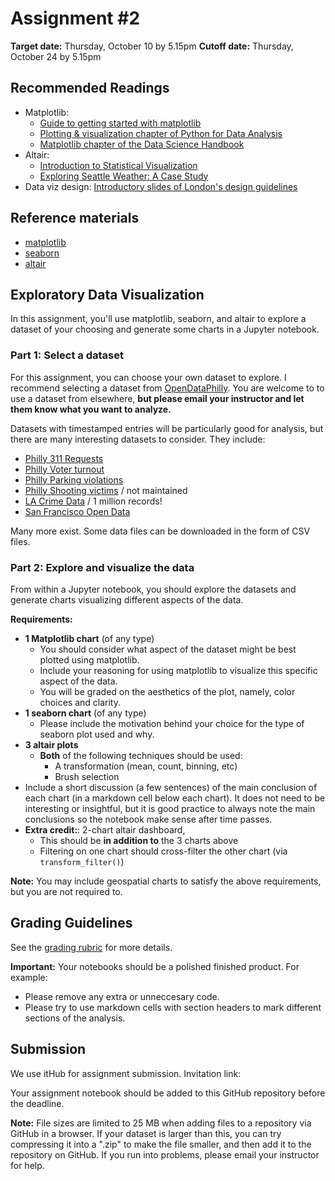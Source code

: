 # Assignment #2 

**Target date:** Thursday, October 10 by 5.15pm
**Cutoff date:** Thursday, October 24 by 5.15pm



## Recommended Readings
- Matplotlib:
  - [Guide to getting started with matplotlib](https://pbpython.com/effective-matplotlib.html)
  - [Plotting & visualization chapter of Python for Data Analysis](https://wesmckinney.com/book/plotting-and-visualization)
  - [Matplotlib chapter of the Data Science Handbook](https://jakevdp.github.io/PythonDataScienceHandbook/04.00-introduction-to-matplotlib.html)
- Altair:
  - [Introduction to Statistical Visualization](https://altair-viz.github.io/getting_started/starting.html)
  - [Exploring Seattle Weather: A Case Study](https://altair-viz.github.io/case_studies/exploring-weather.html)
- Data viz design: [Introductory slides of London's design guidelines](https://data.london.gov.uk/blog/city-intelligence-data-design-guidelines/)

## Reference materials

- [matplotlib](https://matplotlib.org/)
- [seaborn](https://seaborn.pydata.org/)
- [altair](https://altair-viz.github.io/)

## Exploratory Data Visualization

In this assignment, you'll use matplotlib, seaborn, and altair to explore a
dataset of your choosing and generate some charts in a Jupyter notebook.

### Part 1: Select a dataset

For this assignment, you can choose your own dataset to explore. I recommend selecting a dataset from [OpenDataPhilly](https://www.opendataphilly.org/). You are welcome to to use a dataset from elsewhere, **but please email your instructor and let them know what you want to analyze.**

Datasets with timestamped entries will be particularly good for analysis, but there are many
interesting datasets to consider. They include:

- [Philly 311 Requests](https://www.opendataphilly.org/dataset/311-service-and-information-requests)
- [Philly Voter turnout](https://www.opendataphilly.org/dataset/voter-turnout)
- [Philly Parking violations](https://www.opendataphilly.org/dataset/parking-violations)
- [Philly Shooting victims](https://www.opendataphilly.org/dataset/shooting-victims) / not maintained
- [LA Crime Data](https://data.lacity.org/Public-Safety/Crime-Data-from-2020-to-Present/2nrs-mtv8/about_data) / 1 million records!
- [San Francisco Open Data](https://datasf.org/opendata/)

Many more exist. Some data files can be downloaded in the form of CSV files.

### Part 2: Explore and visualize the data

From within a Jupyter notebook, you should explore the
datasets and generate charts visualizing different aspects of the data.

**Requirements:**

- **1 Matplotlib chart** (of any type)
  - You should consider what aspect of the dataset might be best plotted using matplotlib.
  - Include your reasoning for using matplotlib to visualize this specific aspect of the data.
  - You will be graded on the aesthetics of the plot, namely, color choices and clarity.
- **1 seaborn chart** (of any type)
  - Please include the motivation behind your choice for the type of seaborn plot used and why.
- **3 altair plots**
  - **Both** of the following techniques should be used:
    - A transformation (mean, count, binning, etc)
    - Brush selection
- Include a short discussion (a few sentences) of the main conclusion of each chart
  (in a markdown cell below each chart). It does not need to be interesting or insightful,
  but it is good practice to always note the main conclusions so the notebook make sense after time passes.
- **Extra credit:**: 2-chart altair dashboard,
  - This should be **in addition to** the 3 charts above
  - Filtering on one chart should cross-filter the other chart (via `transform_filter()`)

**Note:** You may include geospatial charts to satisfy the above requirements, but
you are not required to.

## Grading Guidelines

See the [grading rubric](./rubric.md) for more details.

**Important:** Your notebooks should be a polished finished product. For example:

- Please remove any extra or unneccesary code.
- Please try to use markdown cells with section headers to mark different sections of the analysis.

## Submission

We use itHub for assignment submission. Invitation link:


Your assignment notebook should be added to this GitHub repository before the deadline.

**Note:** File sizes are limited to 25 MB when adding files to a repository via GitHub in a browser. If your
dataset is larger than this, you can try compressing it into a ".zip" to make the file smaller, and then
add it to the repository on GitHub. If you run into problems, please email your instructor for help.